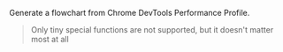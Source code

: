 Generate a flowchart from Chrome DevTools Performance Profile.

> Only tiny special functions are not supported, but it doesn't matter most at all